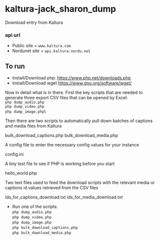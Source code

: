 # kaltura-jack_sharon_dump
Download entry from Kaltura

### api url
* Public site = `www.kaltura.com`
* Nordunet site = `api.kaltura.nordu.net`

## To run
* Install/Download php:
https://www.php.net/downloads.php
* Install/Download wget
https://www.gnu.org/software/wget/

Now in detail what is in there. First the key scripts that are needed to generate three export CSV files that can be opened by Excel:\
`php dump_audio.php`\
`php dump_video.php`\
`php dump_image.php`\
 
Then there are two scripts to automatically pull down batches of captions and media files from Kaltura
 
bulk_download_captions.php
bulk_download_media.php
 
A config file to enter the necessary config values for your instance
 
config.ini
 
A tiny test file to see if PHP is working before you start
 
hello_world.php
 
Two text files used to feed the download scripts with the relevant media or captions id values retrieved from the CSV files
 
ids_for_captions_download.txt
ids_for_media_download.txt


* Run one of the scripts:\
`php dump_audio.php`\
`php dump_video.php`\
`php dump_image.php`\
`php bulk_download_captions.php`\
`php bulk_download_media.php`
